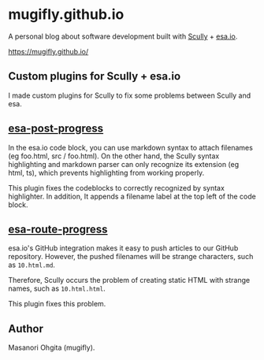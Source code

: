 # mugifly.github.io

A personal blog about software development built with [Scully](https://scully.io/) + [esa.io](https://esa.io/).

https://mugifly.github.io/

## Custom plugins for Scully + esa.io

I made custom plugins for Scully to fix some problems between Scully and esa.

## [esa-post-progress](https://github.com/mugifly/mugifly.github.io/blob/master/scully/plugins/esa-post-process/plugin.ts)

In the esa.io code block, you can use markdown syntax to attach filenames (eg foo.html, src / foo.html). On the other hand, the Scully syntax highlighting and markdown parser can only recognize its extension (eg html, ts), which prevents highlighting from working properly.

This plugin fixes the codeblocks to correctly recognized by syntax highlighter.
In addition, It appends a filename label at the top left of the code block.

## [esa-route-progress](https://github.com/mugifly/mugifly.github.io/blob/master/scully/plugins/esa-route-process/plugin.ts)

esa.io's GitHub integration makes it easy to push articles to our GitHub repository.
However, the pushed filenames will be strange characters, such as `10.html.md`.

Therefore, Scully occurs the problem of creating static HTML with strange names, such as `10.html.html`.

This plugin fixes this problem.

## Author

Masanori Ohgita (mugifly).
